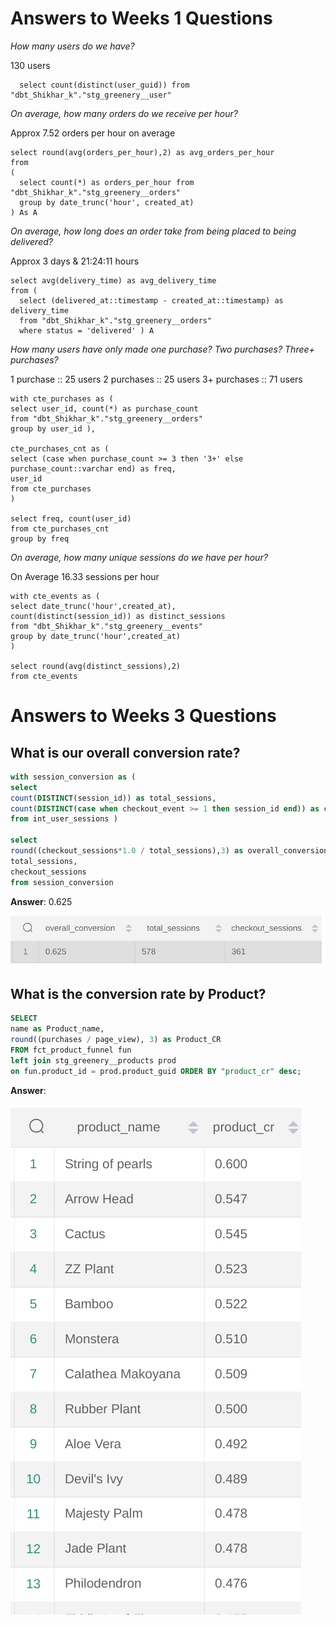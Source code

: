 
# Answers to Weeks 1 Questions


*How many users do we have?*

130 users

```
  select count(distinct(user_guid)) from "dbt_Shikhar_k"."stg_greenery__user"
```

*On average, how many orders do we receive per hour?*

Approx 7.52 orders per hour on average

```
select round(avg(orders_per_hour),2) as avg_orders_per_hour
from
(
  select count(*) as orders_per_hour from "dbt_Shikhar_k"."stg_greenery__orders"
  group by date_trunc('hour', created_at)
) As A
```

*On average, how long does an order take from being placed to being delivered?*

Approx 3 days & 21:24:11 hours

```
select avg(delivery_time) as avg_delivery_time
from (
  select (delivered_at::timestamp - created_at::timestamp) as delivery_time
  from "dbt_Shikhar_k"."stg_greenery__orders"
  where status = 'delivered' ) A
```

*How many users have only made one purchase? Two purchases? Three+ purchases?*

1  purchase  :: 25 users
2  purchases :: 25 users
3+ purchases :: 71 users
```
with cte_purchases as (
select user_id, count(*) as purchase_count
from "dbt_Shikhar_k"."stg_greenery__orders"
group by user_id ),

cte_purchases_cnt as (
select (case when purchase_count >= 3 then '3+' else purchase_count::varchar end) as freq, 
user_id
from cte_purchases
)

select freq, count(user_id) 
from cte_purchases_cnt
group by freq
```

*On average, how many unique sessions do we have per hour?*

On Average 16.33 sessions per hour

```
with cte_events as (
select date_trunc('hour',created_at), 
count(distinct(session_id)) as distinct_sessions
from "dbt_Shikhar_k"."stg_greenery__events"
group by date_trunc('hour',created_at)
)

select round(avg(distinct_sessions),2)
from cte_events
```


# Answers to Weeks 3 Questions

## What is our overall conversion rate?

``` SQL 
with session_conversion as (
select 
count(DISTINCT(session_id)) as total_sessions,
count(DISTINCT(case when checkout_event >= 1 then session_id end)) as checkout_sessions
from int_user_sessions )

select 
round((checkout_sessions*1.0 / total_sessions),3) as overall_conversion,
total_sessions,
checkout_sessions
from session_conversion
```

**Answer**: 
0.625

![](Overall_Conversion.png)

## What is the conversion rate by Product?

``` SQL 
SELECT 
name as Product_name,  
round((purchases / page_view), 3) as Product_CR
FROM fct_product_funnel fun
left join stg_greenery__products prod
on fun.product_id = prod.product_guid ORDER BY "product_cr" desc;
```


**Answer**: 

![](Product_Conversion.png)